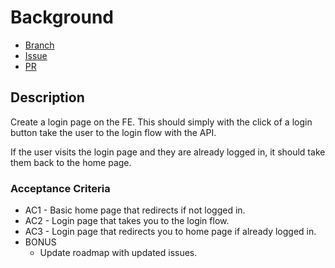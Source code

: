 # Background

- [Branch](https://github.com/Evanlab02/WoWScout/tree/2-create-login-page)
- [Issue](https://github.com/Evanlab02/WoWScout/issues/2)
- [PR](https://github.com/Evanlab02/WoWScout/pull/15)

## Description

Create a login page on the FE. This should simply with the click of a login button take the user to the login flow with the API.

If the user visits the login page and they are already logged in, it should take them back to the home page.

### Acceptance Criteria

- AC1 - Basic home page that redirects if not logged in.
- AC2 - Login page that takes you to the login flow.
- AC3 - Login page that redirects you to home page if already logged in.
- BONUS
	- Update roadmap with updated issues.
